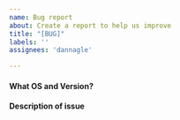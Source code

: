 ```yaml
---
name: Bug report
about: Create a report to help us improve
title: "[BUG]"
labels: ''
assignees: 'dannagle'

---
```


#### What OS and Version?


#### Description of issue
